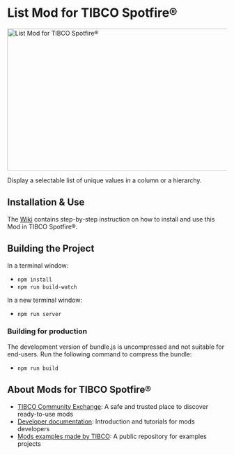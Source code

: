 # List Mod for TIBCO Spotfire®

<img src="https://community.tibco.com/servlet/rtaImage?eid=ka64z0000008RhU&feoid=00N4z000003259u&refid=0EM4z000003UmPC" alt="List Mod for TIBCO Spotfire®" width="520" height="325">

Display a selectable list of unique values in a column or a hierarchy.


## Installation & Use

The [Wiki](https://github.com/TIBCOSoftware/spotfire-mod-list/wiki) contains step-by-step instruction on how to install and use this Mod in TIBCO Spotfire®.

## Building the Project

In a terminal window:
- `npm install`
- `npm run build-watch`

In a new terminal window:
- `npm run server`

### Building for production

The development version of bundle.js is uncompressed and not suitable for end-users. Run the following command to compress the bundle:
- `npm run build`

## About Mods for TIBCO Spotfire®
-   [TIBCO Community Exchange](https://community.tibco.com/s/global-search/%40uri#q=mod%20for%20tibco%20spotfire&t=Exchange&sort=date%20descending): A safe and trusted place to discover ready-to-use mods
-   [Developer documentation](https://tibcosoftware.github.io/spotfire-mods/docs/): Introduction and tutorials for mods developers
-   [Mods examples made by TIBCO](https://github.com/TIBCOSoftware/spotfire-mods/releases/latest): A public repository for examples projects
